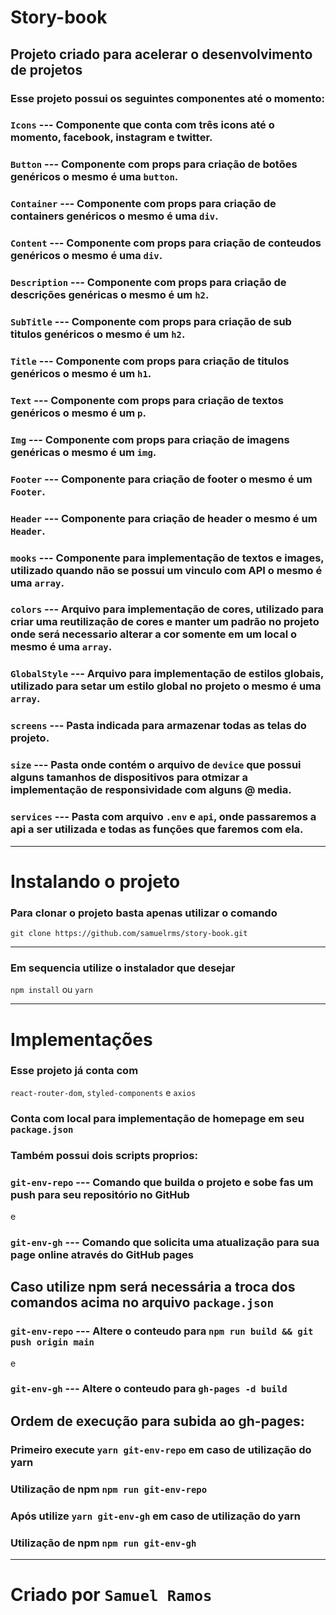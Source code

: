 # Story-book

## Projeto criado para acelerar o desenvolvimento de projetos

### Esse projeto possui os seguintes componentes até o momento:

### `Icons` --- Componente que conta com três icons até o momento, facebook, instagram e twitter.

### `Button` --- Componente com props para criação de botões genéricos o mesmo é uma `button`.

### `Container` --- Componente com props para criação de containers genéricos o mesmo é uma `div`.

### `Content` --- Componente com props para criação de conteudos genéricos o mesmo é uma `div`.

### `Description` --- Componente com props para criação de descrições genéricas o mesmo é um `h2`.

### `SubTitle` --- Componente com props para criação de sub titulos genéricos o mesmo é um `h2`.

### `Title` --- Componente com props para criação de titulos genéricos o mesmo é um `h1`.

### `Text` --- Componente com props para criação de textos genéricos o mesmo é um `p`.

### `Img` --- Componente com props para criação de imagens genéricas o mesmo é um `img`.

### `Footer` --- Componente para criação de footer o mesmo é um `Footer`.

### `Header` --- Componente para criação de header o mesmo é um `Header`.

### `mooks` --- Componente para implementação de textos e images, utilizado quando não se possui um vinculo com API o mesmo é uma `array`.

### `colors` --- Arquivo para implementação de cores, utilizado para criar uma reutilização de cores e manter um padrão no projeto onde será necessario alterar a cor somente em um local o mesmo é uma `array`.

### `GlobalStyle` --- Arquivo para implementação de estilos globais, utilizado para setar um estilo global no projeto o mesmo é uma `array`.

### `screens` --- Pasta indicada para armazenar todas as telas do projeto.

### `size` --- Pasta onde contém o arquivo de `device` que possui alguns tamanhos de dispositivos para otmizar a implementação de responsividade com alguns @ media.

### `services` --- Pasta com arquivo `.env` e `api`, onde passaremos a api a ser utilizada e todas as funções que faremos com ela.

---

# Instalando o projeto

### Para clonar o projeto basta apenas utilizar o comando

`git clone https://github.com/samuelrms/story-book.git`

---

### Em sequencia utilize o instalador que desejar

`npm install` ou `yarn`

---

# Implementações

### Esse projeto já conta com

`react-router-dom`, `styled-components` e `axios`

### Conta com local para implementação de homepage em seu `package.json`

### Também possui dois scripts proprios:

### `git-env-repo` --- Comando que builda o projeto e sobe fas um push para seu repositório no GitHub

e

### `git-env-gh` --- Comando que solicita uma atualização para sua page online através do GitHub pages

## Caso utilize npm será necessária a troca dos comandos acima no arquivo `package.json`

### `git-env-repo` --- Altere o conteudo para `npm run build && git push origin main`

e

### `git-env-gh` --- Altere o conteudo para `gh-pages -d build`

## Ordem de execução para subida ao gh-pages:

### Primeiro execute `yarn git-env-repo` em caso de utilização do yarn

### Utilização de npm `npm run git-env-repo`

### Após utilize `yarn git-env-gh` em caso de utilização do yarn

### Utilização de npm `npm run git-env-gh`

---

# Criado por `Samuel Ramos`
